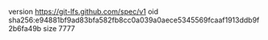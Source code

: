 version https://git-lfs.github.com/spec/v1
oid sha256:e94881bf9ad83bfa582fb8cc0a039a0aece5345569fcaaf1913ddb9f2b6fa49b
size 7777
